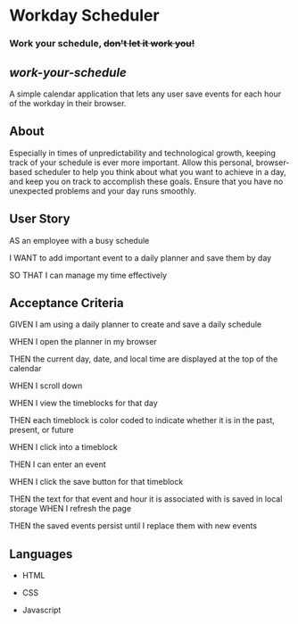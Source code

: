 # Workday Scheduler
### Work your schedule, ~~don't let it work you!~~

## _work-your-schedule_
A simple calendar application that lets any user save events for each hour of the workday in their browser.

## About
Especially in times of unpredictability and technological growth, keeping track of your schedule is ever more important. Allow this personal, browser-based scheduler to help you think about what you want to achieve in a day, and keep you on track to accomplish these goals. Ensure that you have no unexpected problems and your day runs smoothly.

## User Story
AS an employee with a busy schedule

I WANT to add important event to a daily planner and save them by day

SO THAT I can manage my time effectively

## Acceptance Criteria
GIVEN I am using a daily planner to create and save a daily schedule

WHEN I open the planner in my browser

THEN the current day, date, and local time are displayed at the top of the calendar

WHEN I scroll down


WHEN I view the timeblocks for that day

THEN each timeblock is color coded to indicate whether it is in the past, present, or future

WHEN I click into a timeblock

THEN I can enter an event

WHEN I click the save button for that timeblock

THEN the text for that event and hour it is associated with is saved in local storage
WHEN I refresh the page 

THEN the saved events persist until I replace them with new events

## Languages 
- HTML

- CSS

- Javascript

